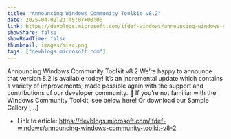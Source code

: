 ```yaml
---
title: "Announcing Windows Community Toolkit v8.2"
date: 2025-04-02T21:45:07+00:00
link: https://devblogs.microsoft.com/ifdef-windows/announcing-windows-community-toolkit-v8-2
showShare: false
showReadTime: false
thumbnail: images/misc.png
tags: ["devblogs.microsoft.com"]
---
```

Announcing Windows Community Toolkit v8.2 We’re happy to announce that version 8.2 is available today! It’s an incremental update which contains a variety of improvements, made possible again with the support and contributions of our developer community. 🎉 If you’re not familiar with the Windows Community Toolkit, see below here! Or download our Sample Gallery […]

- Link to article: https://devblogs.microsoft.com/ifdef-windows/announcing-windows-community-toolkit-v8-2